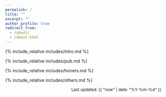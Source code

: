 ```yaml
---
permalink: /
title: ""
excerpt: ""
author_profile: true
redirect_from: 
  - /about/
  - /about.html
---
```

<!-- 
{% if site.google_scholar_stats_use_cdn %}
{% assign gsDataBaseUrl = "https://cdn.jsdelivr.net/gh/" | append: site.repository | append: "@" %}
{% else %}
{% assign gsDataBaseUrl = "https://raw.githubusercontent.com/" | append: site.repository | append: "/" %}
{% endif %}
{% assign url = gsDataBaseUrl | append: "google-scholar-stats/gs_data_shieldsio.json" %} -->

<span class='anchor' id='about-me'></span>

{% include_relative includes/intro.md %}

{% include_relative includes/pub.md %}

{% include_relative includes/honers.md %}

{% include_relative includes/others.md %}



<p style="text-align:right;font-size:small;" >Last updated: {{ "now" | date: "%Y-%m-%d" }}</p>

<!-- <table style="width:100%;border:0px;border-spacing:0px;border-collapse:separate;margin-right:auto;margin-left:auto;"><tbody>
  <tr>
    <td style="padding:0px">
      <br>
      <p style="text-align:right;font-size:small;">
      Template stolen from <a href="https://github.com/RayeRen/acad-homepage.github.io" style="social">AcadHomepage</a> 
      <br> Last updated: Jul 6, 2023 
      </p>
    </td>
  </tr>
</tbody></table> -->
